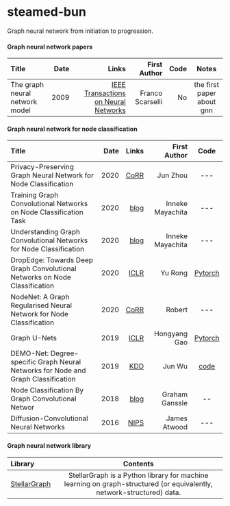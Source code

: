 # steamed-bun
Graph neural network from initiation to progression.


#### Graph neural network papers

Title | Date | Links |First Author| Code| Notes |
:---- |-----:|------:|-----------:|------------:|:-----:
The graph neural network model | 2009 | [IEEE Transactions on Neural Networks](https://ieeexplore.ieee.org/stamp/stamp.jsp?tp=&arnumber=4700287&tag=1) | Franco Scarselli | No | the first paper about gnn |


#### Graph neural network for node classification

Title | Date | Links |First Author| Code|
:---- |-----:|------:|-----------:|:-----:
Privacy-Preserving Graph Neural Network for Node Classification | 2020 | [CoRR](https://arxiv.org/abs/2005.11903) | Jun Zhou | --- |  
Training Graph Convolutional Networks on Node Classification Task | 2020 | [blog](https://towardsdatascience.com/graph-convolutional-networks-on-node-classification-2b6bbec1d042) |  Inneke Mayachita | --- |  
Understanding Graph Convolutional Networks for Node Classification | 2020 | [blog](https://towardsdatascience.com/understanding-graph-convolutional-networks-for-node-classification-a2bfdb7aba7b) | Inneke Mayachita | --- |    
DropEdge: Towards Deep Graph Convolutional Networks on Node Classification | 2020 | [ICLR](https://arxiv.org/pdf/1907.10903v4.pdf) | Yu Rong | [Pytorch](https://github.com/DropEdge/DropEdge) |
NodeNet: A Graph Regularised Neural Network for Node Classification | 2020 | [CoRR](https://arxiv.org/pdf/2006.09022v1.pdf) | Robert | --- |
Graph U-Nets | 2019 | [ICLR](http://proceedings.mlr.press/v97/gao19a/gao19a.pdf) | Hongyang Gao | [Pytorch](https://github.com/HongyangGao/Graph-U-Nets) |  
DEMO-Net: Degree-specific Graph Neural Networks for Node and Graph Classification | 2019 | [KDD](https://arxiv.org/pdf/1906.02319v1.pdf) | Jun Wu | [code](https://github.com/jwu4sml/DEMO-Net) |  
Node Classification By Graph Convolutional Networ | 2018 | [blog](https://www.experoinc.com/post/node-classification-by-graph-convolutional-network) | Graham Ganssle | -- |
Diffusion-Convolutional Neural Networks | 2016 | [NIPS](https://arxiv.org/abs/1511.02136) | James Atwood | --- |   
 
#### Graph neural network library
Library |Contents|
:-------|:-----:
[StellarGraph](https://stellargraph.readthedocs.io/en/stable/demos/node-classification/gcn-node-classification.html) | StellarGraph is a Python library for machine learning on graph-structured (or equivalently, network-structured) data. | 
